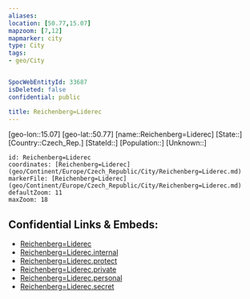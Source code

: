 ```yaml
---
aliases: 
location: [50.77,15.07]
mapzoom: [7,12] 
mapmarker: city 
type: City
tags:
- geo/City


SpocWebEntityId: 33687
isDeleted: false
confidential: public

title: Reichenberg=Liderec
---
```

[geo-lon::15.07]
[geo-lat::50.77]
[name::Reichenberg=Liderec]
[State::]
[Country::Czech_Rep.]
[StateId::]
[Population::]
[Unknown::]


```leaflet
id: Reichenberg=Liderec
coordinates: [Reichenberg=Liderec](geo/Continent/Europe/Czech_Republic/City/Reichenberg=Liderec.md)
markerFile: [Reichenberg=Liderec](geo/Continent/Europe/Czech_Republic/City/Reichenberg=Liderec.md)
defaultZoom: 11 
maxZoom: 18
```


## Confidential Links & Embeds: 
- [Reichenberg=Liderec](../../../../../../_public/geo/Continent/Europe/Czech_Republic/City/Reichenberg=Liderec.md) 
- [Reichenberg=Liderec.internal](../../../../../../_internal/geo/Continent/Europe/Czech_Republic/City/Reichenberg=Liderec.internal.md) 
- [Reichenberg=Liderec.protect](../../../../../../_protect/geo/Continent/Europe/Czech_Republic/City/Reichenberg=Liderec.protect.md) 
- [Reichenberg=Liderec.private](../../../../../../_private/geo/Continent/Europe/Czech_Republic/City/Reichenberg=Liderec.private.md) 
- [Reichenberg=Liderec.personal](../../../../../../_personal/geo/Continent/Europe/Czech_Republic/City/Reichenberg=Liderec.personal.md) 
- [Reichenberg=Liderec.secret](../../../../../../_secret/geo/Continent/Europe/Czech_Republic/City/Reichenberg=Liderec.secret.md) 
